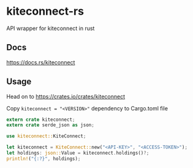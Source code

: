 # kiteconnect-rs
API wrapper for kiteconnect in rust


## Docs

https://docs.rs/kiteconnect

## Usage

Head on to https://crates.io/crates/kiteconnect

Copy `kiteconnect = "<VERSION>"` dependency to Cargo.toml file


```rust
extern crate kiteconnect;
extern crate serde_json as json;

use kiteconnect::KiteConnect;

let kiteconnect = KiteConnect::new("<API-KEY>", "<ACCESS-TOKEN>");
let holdings: json::Value = kiteconnect.holdings()?;
println!("{:?}", holdings);
```

